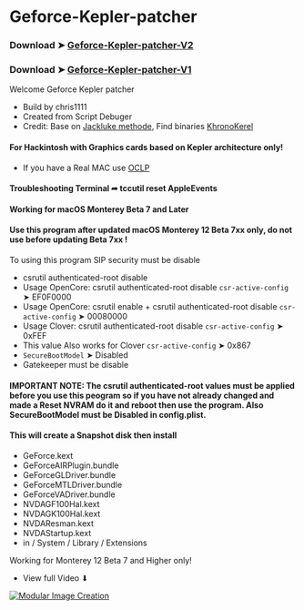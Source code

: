 # Geforce-Kepler-patcher

### Download ➤ [Geforce-Kepler-patcher-V2](https://github.com/chris1111/Geforce-Kepler-patcher/releases/tag/V2)

### Download ➤ [Geforce-Kepler-patcher-V1](https://github.com/chris1111/Geforce-Kepler-patcher/releases/tag/V1)

Welcome Geforce Kepler patcher

- Build by chris1111
- Created from Script Debuger
- Credit: Base on [Jackluke methode](https://github.com/jacklukem), Find binaries [KhronoKerel](https://github.com/dortania/PatcherSupportPkg)

#### For Hackintosh with Graphics cards based on Kepler architecture only!
- If you have a Real MAC use [OCLP](https://github.com/dortania/OpenCore-Legacy-Patcher)

#### Troubleshooting Terminal ➦ tccutil reset AppleEvents

#### Working for macOS Monterey Beta 7 and Later

#### Use this program after updated macOS Monterey 12 Beta 7xx only, do not use before updating Beta 7xx !
To using this program SIP security must be disable

- csrutil authenticated-root disable
- Usage OpenCore: csrutil authenticated-root disable `csr-active-config` ➤ EF0F0000
- Usage OpenCore: csrutil enable + csrutil authenticated-root disable `csr-active-config` ➤ 00080000
- Usage Clover: csrutil authenticated-root disable `csr-active-config` ➤ 0xFEF
- This value Also works for Clover `csr-active-config` ➤ 0x867
- `SecureBootModel` ➤ Disabled
- Gatekeeper must be disable
#### IMPORTANT NOTE: The csrutil authenticated-root values must be applied before you use this peogram so if you have not already changed and made a Reset NVRAM do it and reboot then use the program. Also SecureBootModel must be Disabled in config.plist.

#### This will create a Snapshot disk then install
- GeForce.kext
- GeForceAIRPlugin.bundle
- GeForceGLDriver.bundle
- GeForceMTLDriver.bundle
- GeForceVADriver.bundle
- NVDAGF100Hal.kext
- NVDAGK100Hal.kext
- NVDAResman.kext
- NVDAStartup.kext
- in / System / Library / Extensions 


Working for Monterey 12 Beta 7 and Higher only!

- View full Video ⬇︎

[![Modular Image Creation](https://user-images.githubusercontent.com/6248794/134072536-7c46b8cc-4d8b-42f9-a28a-3c02734f1f5d.png)](https://www.youtube.com/watch?v=X0seonNM_1Y)


